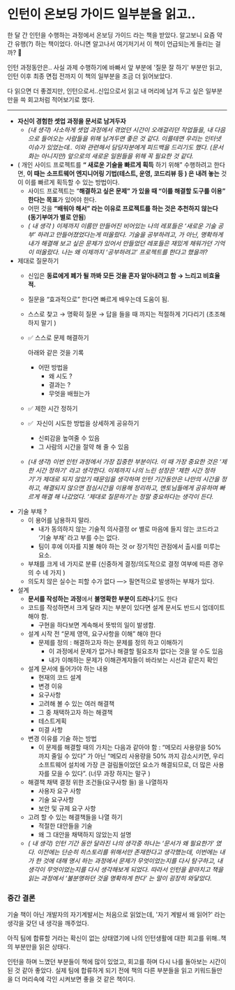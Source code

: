 # 인턴이 온보딩 가이드 일부분을 읽고..

한 달 간 인턴을 수행하는 과정에서 온보딩 가이드 라는 책을 받았다.
알고보니 요즘 약간 유행(?) 하는 책이었다. 아니면 알고나서 여기저기서 이 책이 언급되는게 들리는 걸까? 🤔

인턴 과정동안은.. 사실 과제 수행하기에 바빠서 앞 부분에 '질문 잘 하기' 부분만 읽고, 인턴 이후 최종 면접 전까지 이 책의 일부분을 조금 더 읽어보았다.

다 읽으면 더 좋겠지만, 인턴으로서..신입으로서 읽고 내 머리에 남겨 두고 싶은 일부분만을 쓱 회고처럼 적어보기로 했다.



----

- **자신이 경험한 셋업 과정을 문서로 남겨두자**
    - *(내 생각) 사소하게 셋업 과정에서 겪었던 시간이 오래걸리던 작업들을, 내 다음으로 들어오는 사람들을 위해 남겨두면 좋은 것 같다. 이를테면 우리는 인터넷 이슈가 있었는데.. 이와 관련해서 담당자분에게 피드백을 드리기도 했다. (문서화는 아니지만) 앞으로의 새로운 일원들을 위해 꼭 필요한 것 같다.*
- ( 개인 사이드 프로젝트를 **“ 새로운 기술을 빠르게 획득** 하기 위해” 수행하려고 한다면, **이 때는 소프트웨어 엔지니어링 기법(테스트, 운영, 코드리뷰 등 ) 은 내려 놓는** 것이 이를 빠르게 획득할 수 있는 방법이다.
    - 사이드 프로젝트는 “**해결하고 싶은 문제” 가 있을 때 “이를 해결할 도구를 이용” 한다는 목표**가 있어야 한다.
    - 어떤 것을 **“배워야 해서” 라는 이유로 프로젝트를 하는 것은 추천하지 않는다 (동기부여가 별로 안됨**)
    - *( 내 생각 ) 이제까지 이름만 만들어진 비어있는 나의 레포들은 ‘새로운 기술 공부’ 하려고 만들어졌었다는게 떠올랐다. 기술을 공부하려고, 가 아닌, 명확하게 내가 해결해 보고 싶은 문제가 있어서 만들었던 레포들은 재밌게 채워가던 기억이 떠올랐다. 나는 왜 이제까지 ‘공부하려고’ 프로젝트를 한다고 했을까?*
- 제대로 질문하기
    - 신입은 **동료에게 폐가 될 까봐 모든 것을 혼자 알아내려고 함 → 느리고 비효율적.**
    - 질문을 “효과적으로” 한다면 빠르게 배우는데 도움이 됨.
    - 스스로 찾고 → 명확히 질문 → 답을 들을 때 까지는 적절하게 기다리기 (초조해하지 말기 )
    - ✅ 스스로 문제 해결하기

      아래와 같은 것을 기록

        - 어떤 방법을
            - 왜 시도 ?
            - 결과는 ?
            - 무엇을 배웠는가
    - ✅ 제한 시간 정하기
    - ✅  자신이 시도한 방법을 상세하게 공유하기
        - 신뢰감을 높여줄 수 있음
        - 그 사람의 시간을 절약 해 줄 수 있음
    - *(내 생각) 이번 인턴 과정에서 가장 집중한 부분이다. 이 때 가장 중요한 것은 ‘제한 시간 정하기’ 라고 생각한다. 이제까지 나의 느린 성장은 ‘제한 시간 정하기’가 제대로 되지 않았기 때문임을 생각하며 인턴 기간동안은 나만의 시간을 정하고, 해결되지 않으면 점심시간을 이용해 정리하고, 멘토님들에게 공유하며 빠르게 해결 해 나갔었다. ‘제대로 질문하기’는 정말 중요하다는 생각이 든다.*
- 기술 부채 ?
    - 이 용어를 남용하지 말라.
        - 내가 동의하지 않는 기술적 의사결정 or 별로 마음에 들지 않는 코드라고 ‘기술 부채’ 라고 부를 수는 없다.
        - 팀이 후에 이자를 지불 해야 하는 것 or 장기적인 관점에서 출시를 미루는 요소.
    - 부채를 크게 네 가지로 분류 (신중하게 결정/의도적으로 결정 여부에 따른 경우의 수 네 가지 )
    - 의도치 않은 실수는 피할 수가 없다 —> 필연적으로 발생하는 부채가 있다.
- 설계
    - **문서를 작성하는 과정**에서 **불명확한 부분이 드러나**기도 한다
    - 코드를 작성하면서 크게 달라 지는 부분이 있다면 설계 문서도 반드시 업데이트 해야 함.
        - 구현을 하다보면 계속해서 뜻밖의 일이 발생함.
    - 설계 시작 전 “문제 영역, 요구사항을 이해” 해야 한다
        - 문제를 정의 : 해결하고자 하는 문제를 정의 하고 이해하기
            - 이 과정에서 문제가 없거나 해결할 필요조차 없다는 것을 알 수도 있음
            - 내가 이해하는 문제가 이해관계자들이 바라보는 시선과 같은지 확인
    - 설계 문서에 들어가야 하는 내용
        - 현재의 코드 설계
        - 변경 이유
        - 요구사항
        - 고려해 볼 수 있는 여러 해결책
        - 그 중 채택하고자 하는 해결책
        - 테스트게획
        - 미결 사항
    - 변경 이유를 기술 하는 방법
        - 이 문제를 해결할 때의 가치는 다음과 같아야 함 : “메모리 사용량을 50% 까지 줄일 수 있다” 가 아닌 “메모리 사용량을 50% 까지 감소시키면, 우리 소프트웨어 설치에 가장 큰 걸림돌이었던 요소가 해결되므로, 더 많은 사용자를 모을 수 있다”.  (너무 과장 하지는 말구 )
    - 해결책 채택 결정 위한 조건들(요구사항 들) 을 나열하자
        - 사용자 요구 사항
        - 기술 요구사항
        - 보안 및 규제 요구 사항
    - 고려 할 수 있는 해결책들을 나열 하기
        - 적절한 대안들을 기술
        - 왜 그 대안을 채택하지 않았는지 설명
    - *( 내 생각) 인턴 기간 동안 달라진 나의 생각중 하나는 ‘문서가 왜 필요한가’ 였다. 이전에는 단순히 히스토리를 위해서만 존재한다고 생각했는데, 이번에는 내가 한 것에 대해 명시 하는 과정에서 문제가 무엇이었는지를 다시 탐구하고, 내 생각이 무엇이었는지를 다시 생각해보게 되었다. 따라서 인턴을 끝마치고 책을 읽는 과정에서 ‘불분명하던 것을 명확하게 한다’ 는 말이 굉장히 와닿았다.*


### 중간 결론
기술 책이 아닌 개발자의 자기계발서는 처음으로 읽었는데, '자기 계발서 왜 읽어?' 라는 생각을 갖던 내 생각을 깨주었다.

아직 팀에 합류할 거라는 확신이 없는 상태였기에 나의 인턴생활에 대한 회고를 위해..책의 부분만을 읽은 상태다. 

인턴을 하며 느꼈던 부분들이 책에 많이 있었고, 회고를 하며 다시 나를 돌아보는 시간이 된 것 같아 좋았다.
실제 팀에 합류하게 되기 전에 책의 다른 부분들을 읽고 키워드들만을 더 머리속에 각인 시켜보면 좋을 것 같은 책이다. 
